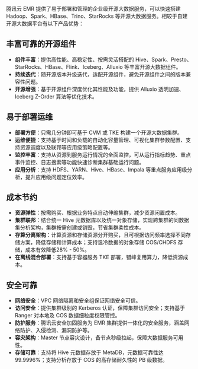 腾讯云 EMR 提供了易于部署和管理的企业级开源大数据服务，可以快速搭建 Hadoop、Spark、HBase、Trino、StarRocks 等开源大数据服务。相较于自建开源大数据平台有以下产品优势：

## 丰富可靠的开源组件
- **组件丰富**：提供高性能、高稳定性、按需灵活搭配的 Hive、Spark、Presto、StarRocks、HBase、Flink、Iceberg、Alluxio 等丰富开源大数据组件。
- **持续迭代**：随开源版本升级迭代，适配开源组件，避免开源组件之间的版本兼容性问题。
- **开源增强**：基于开源组件深度优化其性能及功能，提供 Alluxio 透明加速、Iceberg Z-Order 算法等优化技术。

## 易于部署运维
- **部署方便**：只需几分钟即可基于 CVM 或 TKE 构建一个开源大数据集群。
- **运维便捷**：支持基于时间和负载的自动化容量管理、可视化集群参数配置、支持资源调度以及联邦等应用级策略配置等。
- **监控丰富**：支持从资源到服务运行情况的全面监控，可从运行指标趋势、重点事件监控、日志搜索等功能快速诊断集群基础运行问题。
- **应用分析**：支持 HDFS、YARN、Hive、HBase、Impala 等重点服务应用级分析，提升应用级问题定位效率。

## 成本节约
- **资源弹性**：按需购买、根据业务特点自动伸缩集群，减少资源闲置成本。
- **集群联邦**：结合统一 Hive 元数据库以及统一对象存储，实现跨集群的同数据集分析架构，集群按需创建或销毁，节省集群柔性成本。
- **存算分离架构**：计算资源和存储资源分开购买，且可根据访问频率选择不同存储方案，降低存储和计算成本；支持温冷数据的对象存储 COS/CHDFS 存储，成本有效降低28% - 50%。
- **在离线混合部署**：支持基于容器服务 TKE 部署，错峰复用算力，降低资源成本。


## 安全可靠
- **网络安全**：VPC 网络隔离和安全组保证网络安全可信。
- **访问安全**：提供集群级别的 Kerberos 认证，保障集群访问安全；支持基于 Ranger 对本地及 COS 数据细粒度权限管控。
- **防护服务**：腾讯云安全加固服务为 EMR 集群提供一体化的安全服务，涵盖网络防护、入侵检测、漏洞防护等。
- **容灾架构**：Master 节点容灾设计，备节点秒级拉起，保障大数据服务可用性。
- **存储可靠**：支持将 Hive 元数据存放于 MetaDB，元数据可靠性达99.9996%；支持分析存放于 COS 的高存储耐久性的 PB 级数据。


